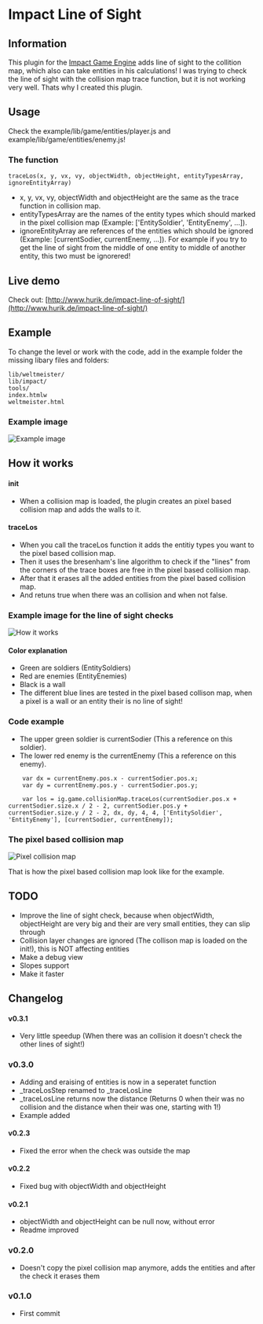 # Impact Line of Sight

## Information
This plugin for the [Impact Game Engine](http://impactjs.com/) adds line of sight to the collition map, which also can take entities in his calculations! I was trying to check the line of sight with the collision map trace function, but it is not working very well. Thats why I created this plugin.


## Usage
Check the example/lib/game/entities/player.js and example/lib/game/entities/enemy.js!

### The function
```
traceLos(x, y, vx, vy, objectWidth, objectHeight, entityTypesArray, ignoreEntityArray)
```
* x, y, vx, vy, objectWidth and objectHeight are the same as the trace function in collision map.
* entityTypesArray are the names of the entity types which should marked in the pixel collision map (Example: ['EntitySoldier', 'EntityEnemy', ...]).
* ignoreEntityArray are references of the entities which should be ignored (Example: [currentSodier, currentEnemy, ...]). For example if you try to get the line of sight from the middle of one entity to middle of another entity, this two must be ignorered!


## Live demo
Check out: [http://www.hurik.de/impact-line-of-sight/](http://www.hurik.de/impact-line-of-sight/)


## Example
To change the level or work with the code, add in the example folder the missing libary files and folders:
```
lib/weltmeister/
lib/impact/
tools/
index.htmlw
weltmeister.html
```

### Example image
![Example image](/hurik/impact-line-of-sight/raw/master/example.png)


## How it works
#### init
* When a collision map is loaded, the plugin creates an pixel based collision map and adds the walls to it.

#### traceLos
* When you call the traceLos function it adds the entitiy types you want to the pixel based collision map.
* Then it uses the bresenham's line algorithm to check if the "lines" from the corners of the trace boxes are free in the pixel based collision map.
* After that it erases all the added entities from the pixel based collision map.
* And retuns true when there was an collision and when not false.

### Example image for the line of sight checks
![How it works](/hurik/impact-line-of-sight/raw/master/how-it-works.png)

#### Color explanation
* Green are soldiers (EntitySoldiers)
* Red are enemies (EntityEnemies)
* Black is a wall
* The different blue lines are tested in the pixel based collison map, when a pixel is a wall or an entity their is no line of sight!

### Code example
* The upper green soldier is currentSodier (This a reference on this soldier).
* The lower red enemy is the currentEnemy (This a reference on this enemy).

```
	var dx = currentEnemy.pos.x - currentSodier.pos.x;
	var dy = currentEnemy.pos.y - currentSodier.pos.y;

	var los = ig.game.collisionMap.traceLos(currentSodier.pos.x + currentSodier.size.x / 2 - 2, currentSodier.pos.y + currentSodier.size.y / 2 - 2, dx, dy, 4, 4, ['EntitySoldier', 'EntityEnemy'], [currentSodier, currentEnemy]);
```

### The pixel based collision map
![Pixel collision map](/hurik/impact-line-of-sight/raw/master/how-it-works-pixel-collision-map.png)

That is how the pixel based collision map look like for the example.


## TODO
* Improve the line of sight check, because when objectWidth, objectHeight are very big and their are very small entities, they can slip through
* Collision layer changes are ignored (The collison map is loaded on the init!), this is NOT affecting entities
* Make a debug view
* Slopes support
* Make it faster


## Changelog
#### v0.3.1
* Very little speedup (When there was an collision it doesn't check the other lines of sight!)

### v0.3.0
* Adding and eraising of entities is now in a seperatet function
* _traceLosStep renamed to _traceLosLine
* _traceLosLine returns now the distance (Returns 0 when their was no collision and the distance when their was one, starting with 1!)
* Example added

#### v0.2.3
* Fixed the error when the check was outside the map

#### v0.2.2
* Fixed bug with objectWidth and objectHeight

#### v0.2.1
* objectWidth and objectHeight can be null now, without error
* Readme improved

### v0.2.0
* Doesn't copy the pixel collision map anymore, adds the entities and after the check it erases them

### v0.1.0
* First commit